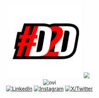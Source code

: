<head>
<link rel="icon" href="assets/logo_sqr.png" />
<title>Mr. Day2Day</title>
</head>

<div align="center">
<img src="assets/logo_sqr.png" width="200px" alt="ovi" />

<img src="http://estruyf-github.azurewebsites.net/api/VisitorHit?user=mrday2day&countColorcountColor&countColor=%237B1E7B"/>

<br/>

<img src="https://github-readme-stats.vercel.app/api/top-langs?username=MrDay2Day&show_icons=true&locale=en&layout=compact&theme=chartreuse-dark" alt="ovi" />

<br/>

<div>
<a href="https://www.linkedin.com/in/dwight-thorpe-ja/" target="_blank"><img src="https://img.shields.io/badge/LinkedIn-%230077B5.svg?&style=flat-square&logo=linkedin&logoColor=white" alt="LinkedIn"></a>
<a href="https://www.instagram.com/day2dayja/" target="_blank"><img src="https://img.shields.io/badge/Instagram-%23E4405F.svg?&style=flat-square&logo=instagram&logoColor=white" alt="Instagram"></a>
<a href="https://twitter.com/day2dayja" target="_blank">
<img src="https://img.shields.io/badge/X-%231DA1F2.svg?&style=flat-square&logo=Twitter&logoColor=white" alt="X/Twitter">
</a>
</div>

</div>
